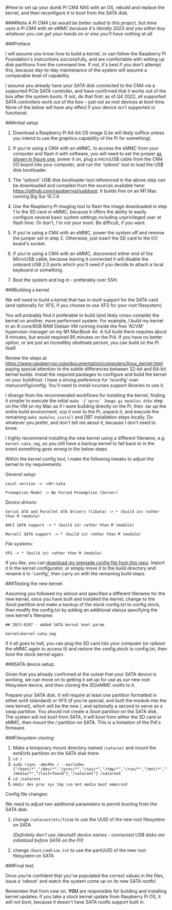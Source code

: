 \#How to set up your dumb Pi CM4 NAS with an OS, rebuild and replace the kernel, and then reconfigure it to boot from the SATA disk.

####Note
*A Pi CM4 Lite would be better suited to this project, but mine uses a Pi CM4 with an eMMC because it's literally 2023 and you either buy whatever you can get your hands on or else you'll have nothing at all.*

###Preface

I will assume you know how to build a kernel, or can follow the Raspberry Pi Foundation's instructions successfully, and are comfortable with setting up disk partitions from the command line. If not, it's best if you don't attempt this, because day-to-day maintenance of the system will assume a comparable level of capability.

I assume you already have your SATA disk connected to the CM4 via a supported PCIe SATA controller, and have confirmed that it works out of the box after the system boots. If not, do that first: as of Q4 2022, all supported SATA controllers work out of the box-- just not as root devices at boot time. None of the below will have any effect if your device isn't supported or functional.



###Initial setup
1. Download a Raspberry Pi 64-bit OS image (Lite will likely suffice unless you intend to use the graphics capability of the Pi for something).

2. If you're using a CM4 with an eMMC, to access the eMMC from your computer and flash it with software, you will need to set the jumper [as shown in figure one](figure1.png), power it on, plug a microUSB cable from the CM4 I/O board into your computer, and run the 'rpiboot' tool to load the USB disk bootloader.

3. The 'rpiboot' USB disk bootloader tool referenced in the above step can be downloaded and compiled from the sources available here: https://github.com/raspberrypi/usbboot. It builds fine on an M1 Mac running Big Sur 10.7.4.

4. Use the Raspberry Pi imaging tool to flash the image downloaded in step 1 to the SD card or eMMC, because it offers the ability to easily configure several basic system settings including unprivileged user at flash time. Or don't, I'm not your mom. Be difficult, if you want.

5. If you're using a CM4 with an eMMC, power the system off and remove the jumper set in step 2. Otherwise, just insert the SD card to the I/O board's socket.

6. If you're using a CM4 with an eMMC, disconnect either end of the MicroUSB cable, because leaving it connected it will disable the onboard USB 2.0 ports which you'll need if you decide to attach a local keyboard or something.

7. Boot the system and log in - preferably over SSH.

###Building a kernel

We will need to build a kernel that has in-built support for the SATA card (and optionally for XFS, if you choose to use XFS for your root filesystem).

You will probably find it preferable to build (and likely cross-compile) the kernel on another, more performant system. For example, I build my kernel in an 8-core/8GB RAM Debian VM running inside the free 'ACVM' hypervisor manager on my M1 MacBook Air. A full build there requires about 9 minutes, but would required 95 minutes on the Pi4. If you have no better option, or are just an incredibly obstinate person, you can build on the Pi itself.

Review the steps at https://www.raspberrypi.com/documentation/computers/linux_kernel.html paying special attention to the subtle differences between 32-bit and 64-bit kernel builds.
Install the required packages to configure and build the kernel on your buildhost.
I have a strong preference for 'nconfig' over menuconfig/config. You'll need to install ncurses support libraries to use it.

I diverge from the recommended workflows for installing the kernel, finding it simpler to execute the initial ``make -j`nproc` Image.gz modules dtbs`` step on the VM on my Mac as if I were building directly on the Pi, then .tar up the entire build environment, scp it over to the Pi, unpack it, and execute the remaining `make modules_install` and DBT installation steps locally. Do whatever you prefer, and don't tell me about it, because I don't need to know.

I highly recommend installing the new kernel using a different filename, e.g. `kernel-sata.img`, so you still have a backup kernel to fall back to in the event something goes wrong in the below steps.

Within the kernel config tool, I make the following tweaks to adjust the kernel to my requirements:

*General setup:*

`Local version -> -v8+-sata`

`Preemption Model -> No Forced Preemption (Server)`

*Device drivers:*

`Serial ATA and Parallel ATA drivers (libata) -> * (build in) rather than M (module)`

`AHCI SATA support -> * (build in) rather than M (module)`

`Marvell SATA support -> * (build in) rather than M (module)`

*File systems:*

`XFS -> * (build in) rather than M (module)`

If you like, you can [download my premade config file from this repo](config-5.15.92-v8+-sata). Import it in the kernel configurator, or simply move it to the build directory and rename it to '.config', then carry on with the remaining build steps.

###Testing the new kernel:

Assuming you followed my advice and specified a different filename for the new kernel, once you have built and installed the kernel, change to the /boot partition and make a backup of the stock config.txt to config.stock, then modify the config.txt by adding an additional stanza specifying the new kernel's filename:

`## 2023-0207 - added SATA kernal boot param`

`kernel=kernel-sata.img`

If it all goes to hell, you can plug the SD card into your computer (or rpiboot the eMMC again to access it) and restore the config.stock to config.txt, then boot the stock kernel again.

###SATA device setup:

Given that you already confirmed at the outset that your SATA device is working, we can move on to getting it set up for use as our new root filesystem device, and then cloning the SD/eMMC rootfs to it.

Prepare your SATA disk. It will require at least one partition formatted in either ext4 (standard) or XFS (if you're special, and built the module into the new kernel), which will be the new /, and optionally a second to serve as a swap partition.
You should not create a /boot partition on the SATA disk. The system will not boot from SATA, it will boot from either the SD card or eMMC, then mount the / partition on SATA. This is a limitation of the Pi4's firmware.

###Filesystem cloning:

1. Make a temporary mount directory named `/sataroot` and mount the ext4/xfs partition on the SATA disk there
2. `cd /`
3. `sudo rsync -aAxXHv / --exclude={"/boot/*","/dev/*","/proc/*","/sys/*","/tmp/*","/run/*","/mnt/*","/media/*","/lost+found"},"/sataroot"} /sataroot`
4. `cd /sataroot`
5. `mkdir dev proc sys tmp run mnt media boot emmcroot`

Config file changes:

We need to adjust two additional parameters to permit booting from the SATA disk:

1. change `/sataroot/etc/fstab` to use the UUID of the new root filesystem on SATA
	
	*(Definitely don't use /dev/sdX device names - connected USB disks are initialized before SATA on the Pi!)*

2. change `/boot/cmdline.txt` to use the partUUID of the new root filesystem on SATA

###Final test:

Once you're confident that you've populated the correct values in the files, issue a 'reboot' and watch the system come up on its new SATA rootfs!

Remember that from now on, **YOU** are responsible for building and installing kernel updates: if you take a stock kernel update from Raspberry Pi OS, it will not boot, because it doesn't have SATA rootfs support built in.
